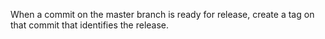 When a commit on the master branch is ready for release, create a tag on that commit that identifies the release. 